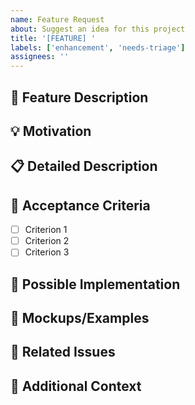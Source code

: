 ```yaml
---
name: Feature Request
about: Suggest an idea for this project
title: '[FEATURE] '
labels: ['enhancement', 'needs-triage']
assignees: ''
---
```


## 🚀 Feature Description
<!-- A clear and concise description of the feature you'd like to see implemented -->

## 💡 Motivation
<!-- Is your feature request related to a problem? Please describe -->
<!-- A clear and concise description of what the problem is -->

## 📋 Detailed Description
<!-- Provide a detailed description of the feature -->

## 🎯 Acceptance Criteria
<!-- Define what "done" looks like for this feature -->
- [ ] Criterion 1
- [ ] Criterion 2
- [ ] Criterion 3

## 💭 Possible Implementation
<!-- If you have ideas on how this could be implemented, please describe them -->

## 📸 Mockups/Examples
<!-- If applicable, add mockups, wireframes, or examples to help explain your feature -->

## 🔗 Related Issues
<!-- Link to any related issues -->

## 📝 Additional Context
<!-- Add any other context or screenshots about the feature request here -->
